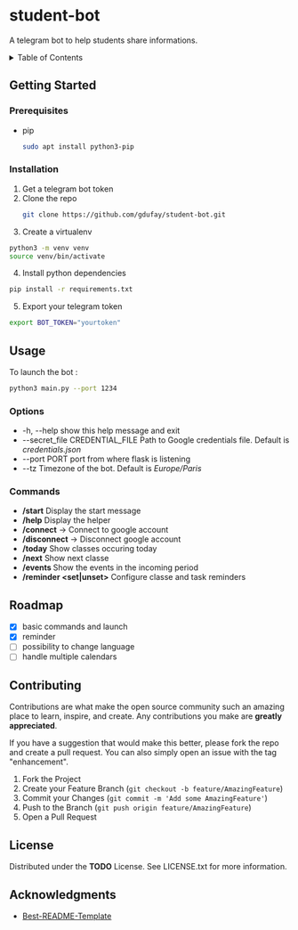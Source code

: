 # student-bot

A telegram bot to help students share informations.

<!-- TABLE OF CONTENTS -->
<details>
  <summary>Table of Contents</summary>
  <ol>
 	<li>
      <a href="#getting-started">Getting Started</a>
      <ul>
        <li><a href="#prerequisites">Prerequisites</a></li>
        <li><a href="#installation">Installation</a></li>
      </ul>
    </li>
    <li>
      <a href="#usage">Usage</a>
      <ul>
        <li><a href="#options">Prerequisites</a></li>
        <li><a href="#commands">Installation</a></li>
      </ul>
    </li>
    <li><a href="#roadmap">Roadmap</a></li>
    <li><a href="#contributing">Contributing</a></li>
    <li><a href="#license">License</a></li>
    <li><a href="#contact">Contact</a></li>
    <li><a href="#acknowledgments">Acknowledgments</a></li>
  </ol>
</details>

## Getting Started

### Prerequisites

* pip
  ```sh
  sudo apt install python3-pip
  ```

### Installation

1. Get a telegram bot token
2. Clone the repo
   ```sh
   git clone https://github.com/gdufay/student-bot.git
   ```
3. Create a virtualenv
  ```sh
  python3 -m venv venv
  source venv/bin/activate
  ```
4. Install python dependencies
  ```sh
  pip install -r requirements.txt
  ```
5. Export your telegram token
  ```sh
  export BOT_TOKEN="yourtoken"
  ```

## Usage

To launch the bot :

```sh
python3 main.py --port 1234
```

### Options

- -h, --help show this help message and exit
- --secret\_file CREDENTIAL\_FILE Path to Google credentials file. Default is *credentials.json*
- --port PORT port from where flask is listening 
- --tz Timezone of the bot. Default is *Europe/Paris*

### Commands

- **/start** Display the start message
- **/help** Display the helper
- **/connect** -> Connect to google account
- **/disconnect** -> Disconnect google account
- **/today** Show classes occuring today
- **/next** Show next classe
- **/events <period>** Show the events in the incoming period
- **/reminder <set|unset>** Configure classe and task reminders

## Roadmap

- [X] basic commands and launch
- [X] reminder
- [ ] possibility to change language
- [ ] handle multiple calendars

## Contributing

Contributions are what make the open source community such an amazing place to learn, inspire, and create. Any contributions you make are **greatly appreciated**.

If you have a suggestion that would make this better, please fork the repo and create a pull request. You can also simply open an issue with the tag "enhancement".

1. Fork the Project
2. Create your Feature Branch (`git checkout -b feature/AmazingFeature`)
3. Commit your Changes (`git commit -m 'Add some AmazingFeature'`)
4. Push to the Branch (`git push origin feature/AmazingFeature`)
5. Open a Pull Request

## License

Distributed under the **TODO** License. See LICENSE.txt for more information.

## Acknowledgments

* [Best-README-Template](https://github.com/othneildrew/Best-README-Template)
